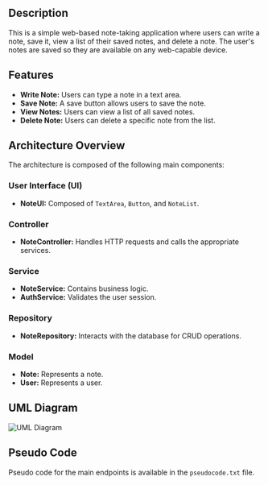 ## Description
This is a simple web-based note-taking application where users can write a note, save it, view a list of their saved notes, and delete a note. The user's notes are saved so they are available on any web-capable device.

## Features
- **Write Note:** Users can type a note in a text area.
- **Save Note:** A save button allows users to save the note.
- **View Notes:** Users can view a list of all saved notes.
- **Delete Note:** Users can delete a specific note from the list.

## Architecture Overview
The architecture is composed of the following main components:

### User Interface (UI)
- **NoteUI:** Composed of `TextArea`, `Button`, and `NoteList`.

### Controller
- **NoteController:** Handles HTTP requests and calls the appropriate services.

### Service
- **NoteService:** Contains business logic.
- **AuthService:** Validates the user session.

### Repository
- **NoteRepository:** Interacts with the database for CRUD operations.

### Model
- **Note:** Represents a note.
- **User:** Represents a user.

## UML Diagram
![UML Diagram](http://ai.getresolv.com:80/plantuml/29d8bc1e-3376-4429-a1f1-a4781018feee.png)

## Pseudo Code
Pseudo code for the main endpoints is available in the `pseudocode.txt` file.
